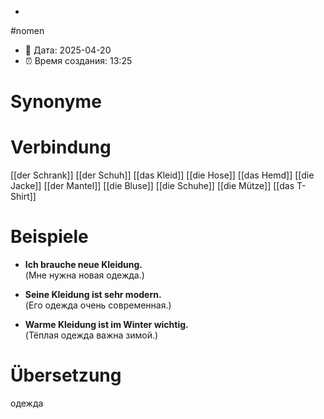 -
#nomen
- 📍 Дата: 2025-04-20
- ⏰ Время создания: 13:25
# Synonyme

# Verbindung 
[[der Schrank]]
[[der Schuh]]
[[das Kleid]]
[[die Hose]]
[[das Hemd]]
[[die Jacke]]
[[der Mantel]]
[[die Bluse]]
[[die Schuhe]]
[[die Mütze]]
[[das T-Shirt]]
# Beispiele
- **Ich brauche neue Kleidung.**  
    (Мне нужна новая одежда.)
    
- **Seine Kleidung ist sehr modern.**  
    (Его одежда очень современная.)
    
- **Warme Kleidung ist im Winter wichtig.**  
    (Тёплая одежда важна зимой.)
# Übersetzung
одежда